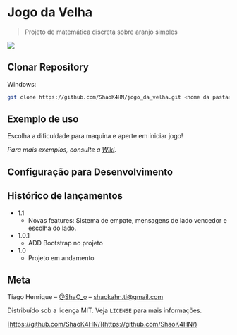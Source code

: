 # Jogo da Velha
> Projeto de matemática discreta sobre aranjo simples

![](https://i.imgur.com/XEYAe2i.png)

## Clonar Repository

Windows:

```sh
git clone https://github.com/ShaoK4HN/jogo_da_velha.git <nome da pasta>
```

## Exemplo de uso

Escolha a dificuldade para maquina e aperte em iniciar jogo!

_Para mais exemplos, consulte a [Wiki][wiki]._ 

## Configuração para Desenvolvimento



## Histórico de lançamentos
* 1.1
   * Novas features: Sistema de empate, mensagens de lado vencedor e escolha do lado.
* 1.0.1
   * ADD Bootstrap no projeto
* 1.0
    * Projeto em andamento

## Meta

Tiago Henrique – [@ShaO_o]() – shaokahn.ti@gmail.com

Distribuído sob a licença MIT. Veja `LICENSE` para mais informações.

[https://github.com/ShaoK4HN/](https://github.com/ShaoK4HN/)


[wiki]: https://github.com/ShaoK4HN/jogo_da_velha/wiki
